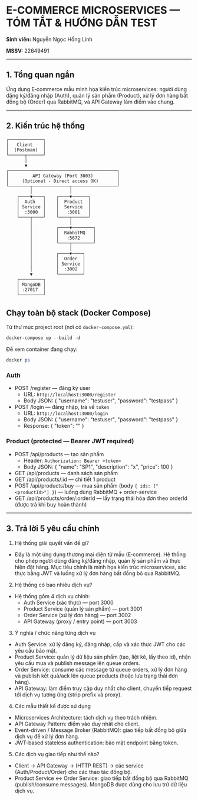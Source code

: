 # E-COMMERCE MICROSERVICES — TÓM TẮT & HƯỚNG DẪN TEST

**Sinh viên:** Nguyễn Ngọc Hồng Linh

**MSSV:** 22649491

---

## 1. Tổng quan ngắn

Ứng dụng E‑commerce mẫu minh họa kiến trúc microservices: người dùng đăng ký/đăng nhập (Auth), quản lý sản phẩm (Product), xử lý đơn hàng bất đồng bộ (Order) qua RabbitMQ, và API Gateway làm điểm vào chung.

---

## 2. Kiến trúc hệ thống

```
┌─────────────┐
│   Client    │
│  (Postman)  │
└──────┬──────┘
       │
       ▼
┌─────────────────────────────────────────┐
│         API Gateway (Port 3003)         │
│     (Optional - Direct access OK)       │
└────────┬──────────────┬─────────────────┘
         │              │
    ┌────▼────┐    ┌────▼──────┐
    │  Auth   │    │  Product  │
    │ Service │    │  Service  │
    │  :3000  │    │   :3001   │
    └────┬────┘    └────┬──────┘
         │              │
         │         ┌────▼────────┐
         │         │  RabbitMQ   │
         │         │   :5672     │
         │         └────┬────────┘
         │              │
         │         ┌────▼────┐
         │         │  Order  │
         │         │ Service │
         │         │  :3002  │
         ▼         └─────────┘
    ┌─────────┐
    │ MongoDB │
    │ :27017  │
    └─────────┘
```

## Chạy toàn bộ stack (Docker Compose)
Từ thư mục project root (nơi có `docker-compose.yml`):

```powershell
docker-compose up --build -d
```

Để xem container đang chạy:

```powershell
docker ps
```



### Auth
- POST /register — đăng ký user
  - URL: `http://localhost:3000/register`
  - Body JSON: { "username": "testuser", "password": "testpass" }
- POST /login — đăng nhập, trả về `token`
  - URL: `http://localhost:3000/login`
  - Body JSON: { "username": "testuser", "password": "testpass" }
  - Response: { "token": "<jwt>" }

### Product (protected — Bearer JWT required)
- POST /api/products — tạo sản phẩm
  - Header: `Authorization: Bearer <token>`
  - Body JSON: { "name": "SP1", "description": "x", "price": 100 }
- GET /api/products — danh sách sản phẩm
- GET /api/products/:id — chi tiết 1 product
- POST /api/products/buy — mua sản phẩm (body `{ ids: ["<productId>"] }`) — luồng dùng RabbitMQ + order-service
- GET /api/products/order/:orderId — lấy trạng thái hóa đơn theo orderId (được trả khi buy hoàn thành)

---

## 3. Trả lời 5 yêu cầu chính

1) Hệ thống giải quyết vấn đề gì?

- Đây là một ứng dụng thương mại điện tử mẫu (E‑commerce). Hệ thống cho phép người dùng đăng ký/đăng nhập, quản lý sản phẩm và thực hiện đặt hàng. Mục tiêu chính là minh họa kiến trúc microservices, xác thực bằng JWT và luồng xử lý đơn hàng bất đồng bộ qua RabbitMQ.

2) Hệ thống có bao nhiêu dịch vụ?

- Hệ thống gồm 4 dịch vụ chính:
  - Auth Service (xác thực) — port 3000
  - Product Service (quản lý sản phẩm) — port 3001
  - Order Service (xử lý đơn hàng) — port 3002
  - API Gateway (proxy / entry point) — port 3003

3) Ý nghĩa / chức năng từng dịch vụ

- Auth Service: xử lý đăng ký, đăng nhập, cấp và xác thực JWT cho các yêu cầu bảo mật.
- Product Service: quản lý dữ liệu sản phẩm (tạo, liệt kê, lấy theo id), nhận yêu cầu mua và publish message lên queue orders.
- Order Service: consume các message từ queue orders, xử lý đơn hàng và publish kết quả/ack lên queue products (hoặc lưu trạng thái đơn hàng).
- API Gateway: làm điểm truy cập duy nhất cho client, chuyển tiếp request tới dịch vụ tương ứng (strip prefix và proxy).

4) Các mẫu thiết kế được sử dụng

- Microservices Architecture: tách dịch vụ theo trách nhiệm.
- API Gateway Pattern: điểm vào duy nhất cho client.
- Event-driven / Message Broker (RabbitMQ): giao tiếp bất đồng bộ giữa dịch vụ để xử lý đơn hàng.
- JWT-based stateless authentication: bảo mật endpoint bằng token.

5) Các dịch vụ giao tiếp như thế nào?

- Client → API Gateway → (HTTP REST) → các service (Auth/Product/Order) cho các thao tác đồng bộ.
- Product Service ↔ Order Service: giao tiếp bất đồng bộ qua RabbitMQ (publish/consume messages). MongoDB được dùng cho lưu trữ dữ liệu dịch vụ.


